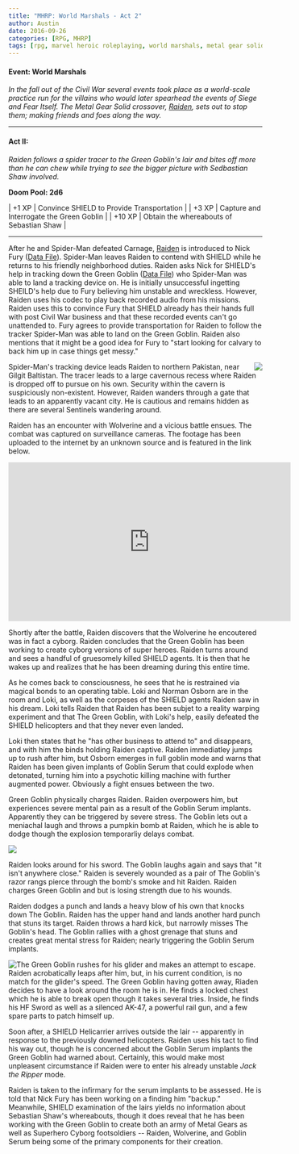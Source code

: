 ```yaml
---
title: "MHRP: World Marshals - Act 2"
author: Austin
date: 2016-09-26
categories: [RPG, MHRP]
tags: [rpg, marvel heroic roleplaying, world marshals, metal gear solid]
---
```


#### Event:  World Marshals

*In the fall out of the Civil War several events took place as a world-scale practice run for the villains who would later spearhead the events
of Siege and Fear Itself.  The Metal Gear Solid crossover,
[Raiden](https://docs.google.com/spreadsheets/d/1p-WQgYI7Ct9d_1YGmA7DXQ6TMRv-c2dUVo1vQdtRU7M/edit?usp=sharing), sets out to stop them; making
friends and foes along the way.*

-----

#### Act II:

*Raiden follows a spider tracer to the Green Goblin's lair and bites off more than he can chew while trying to see the bigger picture with 
Sedbastian Shaw involved.*

**Doom Pool: 2d6**

| +1 XP | Convince SHIELD to Provide Transportation |
| +3 XP | Capture and Interrogate the Green Goblin |
| +10 XP | Obtain the whereabouts of Sebastian Shaw |

-----

After he and Spider-Man defeated Carnage, 
[Raiden](https://docs.google.com/spreadsheets/d/1p-WQgYI7Ct9d_1YGmA7DXQ6TMRv-c2dUVo1vQdtRU7M/edit?usp=sharing) is introduced to Nick Fury 
([Data File](https://marvelplotpoints.files.wordpress.com/2012/04/datafilenickfury.jpg)).
Spider-Man leaves Raiden to contend with SHIELD while he returns to his friendly neighborhood duties.  Raiden asks Nick for SHIELD's help in 
tracking down the Green Goblin ([Data File](http://marvelheroicrp.wikia.com/wiki/Green_Goblin_(Norman_Osborn,_Watcher_Datafile))) who 
Spider-Man was able to land a tracking device on.  He is initially unsuccessful ingetting SHEILD's help due to Fury believing him unstable and wreckless.  However, Raiden uses his codec to play back recorded audio from his
missions.  Raiden uses this to convince Fury that SHIELD already has their hands full with post Civil War business and that these recorded
events can't go unattended to.  Fury agrees to provide transportation for Raiden to follow the tracker Spider-Man was able to land on the Green
Goblin.  Raiden also mentions that it might be a good idea for Fury to "start looking for calvary to back him up in case things get messy."

<a href="http://yygeneralcorner.blogspot.com/2012/06/gilgit-baltistan-heaven-on-earth.html"><img style="float: right" src="http://2.bp.blogspot.com/-BryLnwp5k3A/T8m0RconH1I/AAAAAAAAAHQ/QyfoUCnOjUE/s400/siachen2.jpg"></a>

Spider-Man's tracking device leads Raiden to northern Pakistan, near Gilgit Baltistan.  The tracer leads to a large cavernous recess where 
Raiden is dropped off to pursue on his own.  Security within the cavern is suspiciously non-existent.  However, Raiden wanders through a gate 
that leads to an apparently vacant city.  He is cautious and remains hidden as there are several Sentinels wandering around.

Raiden has an encounter with Wolverine and a vicious battle ensues.  The combat was captured on surveillance cameras.  The footage has been 
uploaded to the internet by an unknown source and is featured in the link below.

<iframe width="560" height="315" src="https://www.youtube.com/embed/cFm982JyE4A" frameborder="0" allowfullscreen></iframe>

Shortly after the battle, Raiden discovers that the Wolverine he encoutered was in fact a cyborg.  Raiden concludes that the Green Goblin has 
been working to create cyborg versions of super heroes.  Raiden turns around and sees a handful of gruesomely killed SHIELD agents.  It is then 
that he wakes up and realizes that he has been dreaming during this entire time.

As he comes back to consciousness, he sees that he is restrained via magical bonds to an operating table.  Loki and Norman Osborn are in the 
room and Loki, as well as the corpeses of the SHIELD agents Raiden saw in his dream.  Loki tells Raiden that Raiden has been subjet to a 
reality warping experiment and that The Green Goblin, with Loki's help, easily defeated the SHIELD helicopters and that they never even landed.

<a href="https://passthepopcorn2016.wordpress.com/2016/06/11/why-captain-america-civil-war-doesnt-need-a-villain/"><img style="float: right" sr="https://liretranger.files.wordpress.com/2016/05/loki.jpg?w=380&h=288"></a>

Loki then states that he "has other business to attend to" and disappears, and with him the binds holding Raiden captive.  Raiden immediatley 
jumps up to rush after him, but Osborn emerges in full goblin mode and warns that Raiden has been given implants of Goblin Serum that could 
explode when detonated, turning him into a psychotic killing machine with further augmented power.  Obviously a fight ensues between the two.

Green Goblin physically charges Raiden.  Raiden overpowers him, but experiences severe mental pain as a result of the Goblin Serum implants.  
Apparently they can be triggered by severe stress.  The Goblin lets out a meniachal laugh and throws a pumpkin bomb at Raiden, which he is able 
to dodge though the explosion temporarliy delays combat.

<a href="http://www.thegreengoblinshideout.com/the-goblin-s-arsenal"><img src="http://www.thegreengoblinshideout.com/_/rsrc/1311209752709/the-goblin-s-arsenal/ppspider_75034.jpg"></a>

Raiden looks around for his sword.  The Goblin laughs again and says that "it isn't anywhere close."  Raiden is severely wounded as a pair of 
The Goblin's razor rangs pierce through the bomb's smoke and hit Raiden.  Raiden charges Green Goblin and but is losing strength due to his 
wounds.

Raiden dodges a punch and lands a heavy blow of his own that knocks down The Goblin.  Raiden has the upper hand and lands another hard punch 
that stuns its target.  Raiden throws a hard kick, but narrowly misses The Goblin's head.  The Goblin rallies with a ghost grenage that stuns 
and creates great mental stress for Raiden; nearly triggering the Goblin Serum implants.

<a href="http://www.sideshowtoy.com/collectibles/metal-gear-raiden-hot-toys-902184/"><img style="float: left" 
src="http://www.sideshowtoy.com/assets/products/902184-raiden/lg/902184-raiden-013.jpg"></a>

The Green Goblin rushes for his glider and makes an attempt to escape.  Raiden acrobatically leaps after him, but, in his current condition, is 
no match for the glider's speed.  The Green Goblin having gotten away, Riaden decides to have a look around the room he is in.  He finds a 
locked chest which he is able to break open though it takes several tries.  Inside, he finds his HF Sword as well as a silenced AK-47, a 
powerful rail gun, and a few spare parts to patch himself up.

Soon after, a SHIELD Helicarrier arrives outside the lair -- apparently in response to the previously downed helicopters.  Raiden uses his tact 
to find his way out, though he is concerned about the Goblin Serum implants the Green Goblin had warned about.  Certainly, this would make most 
unpleasent circumstance if Raiden were to enter his already unstable *Jack the Ripper* mode.

Raiden is taken to the infirmary for the serum implants to be assessed.  He is told that Nick Fury has been working on a finding him "backup."  
Meanwhile, SHIELD examination of the lairs yields no information about Sebastian Shaw's whereabouts, though it does reveal that he has been 
working with the Green Goblin to create both an army of Metal Gears as well as Superhero Cyborg footsoldiers -- Raiden, Wolverine, and Goblin 
Serum being some of the primary components for their creation.


